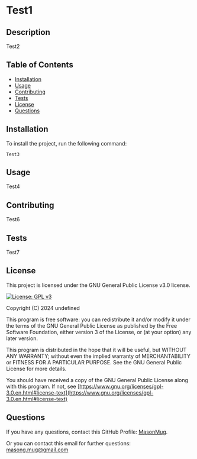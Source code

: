 # Test1

  ## Description

  Test2

  ## Table of Contents

  - [Installation](#installation)
  - [Usage](#usage)
  - [Contributing](#contributing)
  - [Tests](#tests)
  - [License](#license)
  - [Questions](#questions)

  ## Installation

  To install the project, run the following command:

  ```
  Test3
  ```
    
  ## Usage

  Test4

  ## Contributing

  Test6

  ## Tests

  Test7

  ## License

  This project is licensed under the GNU General Public License v3.0 license.

  
  [![License: GPL v3](https://img.shields.io/badge/License-GPLv3-blue.svg)](https://www.gnu.org/licenses/gpl-3.0)
  
  Copyright (C) 2024 undefined

  This program is free software: you can redistribute it and/or modify
  it under the terms of the GNU General Public License as published by
  the Free Software Foundation, either version 3 of the License, or
  (at your option) any later version.

  This program is distributed in the hope that it will be useful,
  but WITHOUT ANY WARRANTY; without even the implied warranty of
  MERCHANTABILITY or FITNESS FOR A PARTICULAR PURPOSE.  See the
  GNU General Public License for more details.

  You should have received a copy of the GNU General Public License
  along with this program.  If not, see [https://www.gnu.org/licenses/gpl-3.0.en.html#license-text](https://www.gnu.org/licenses/gpl-3.0.en.html#license-text)
  

  ## Questions

  If you have any questions, contact this GitHub Profile: [MasonMug](https://github.com/MasonMug).
    
  Or you can contact this email for further questions: [masong.mug@gmail.com](masong.mug@gmail.com)
    
  